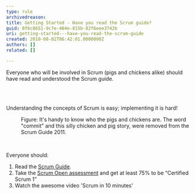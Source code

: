 ```yaml
---
type: rule
archivedreason: 
title: Getting Started - Have you read the Scrum guide?
guid: 0f6c8651-9c7e-404e-815b-82f6eee3742b
uri: getting-started---have-you-read-the-scrum-guide
created: 2010-08-02T06:42:01.0000000Z
authors: []
related: []

---
```



Everyone who will be involved in Scrum (pigs and chickens alike) should have read and understood the Scrum guide. 
<br><excerpt class='endintro'></excerpt><br>
<p>&#160;</p>
<div>Understanding the concepts of Scrum is easy; implementing it is hard!</div>
<dl><dt><img class="ms-rteCustom-ImageArea" src="/Management/RulesToBetterScrumUsingTFS/PublishingImages/ScrumChickenPig.jpg" alt="" /> </dt>
<dd class="ms-rteCustom-FigureNormal">Figure&#58;&#160;It's handy&#160;to know who the pigs and chickens are. The word &quot;commit&quot; and this silly chicken and pig story,&#160;were removed from the Scrum Guide 2011.</dd></dl>
<p>&#160;</p>
<p>Everyone should&#58;</p>
<ol><li>Read the <a href="http&#58;//www.scrum.org/scrumguides/" shape="rect">Scrum Guide</a>. </li>
<li>Take the <a href="http&#58;//www.scrum.org/scrumopen/" shape="rect">Scrum Open assessment</a> and get at least 75% to be “Certified Scrum 1” </li>
<li>Watch the awesome video 'Scrum in 10 minutes'&#160;&#160; <br><div class="ms-rtestate-read ms-rte-wpbox"><div class="ms-rtestate-notify  ms-rtestate-read 994ec1d3-e3e7-4876-8827-208917e91b07" id="div_994ec1d3-e3e7-4876-8827-208917e91b07"></div>
<div id="vid_994ec1d3-e3e7-4876-8827-208917e91b07" style="display&#58;none;"></div></div>
</li></ol>



